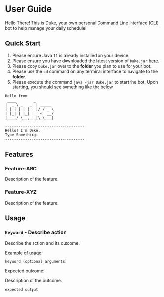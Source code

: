 # User Guide

Hello There! This is Duke, your own personal Command Line Interface (CLI) bot to help manage your daily schedule!

## Quick Start

1. Please ensure Java ```11``` is already installed on your device.
2. Please ensure you have downloaded the latest version of ```Duke.jar``` [here](https://github.com/KaiserHuang88/ip).
3. Please copy ```Duke.jar``` over to the **folder** you plan to use for your bot.
4. Please use the ```cd``` command on any terminal interface to navigate to the **folder**.
5. Please execute the command `java -jar Duke.jar` to start the bot. Upon starting, you should see something like the below

```  
Hello from  
 ____        _        
|  _ \ _   _| | _____ 
| | | | | | | |/ / _ \
| |_| | |_| |   <  __/
|____/ \__,_|_|\_\___|  

------------------------------------  
Hello! I'm Duke.  
Type Something:  
------------------------------------  
```

## Features 

### Feature-ABC

Description of the feature.

### Feature-XYZ

Description of the feature.

## Usage

### `Keyword` - Describe action

Describe the action and its outcome.

Example of usage: 

`keyword (optional arguments)`

Expected outcome:

Description of the outcome.

```
expected output
```
